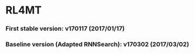 # RL4MT
### First stable version: v170117 (2017/01/17)
### Baseline version (Adapted RNNSearch): v170302 (2017/03/02)